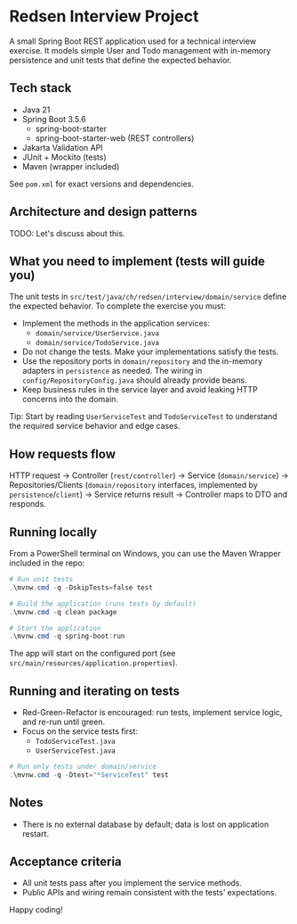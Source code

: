 # Redsen Interview Project

A small Spring Boot REST application used for a technical interview exercise. It models simple User and Todo management with in-memory persistence and unit tests that define the expected behavior.

## Tech stack

- Java 21
- Spring Boot 3.5.6
  - spring-boot-starter
  - spring-boot-starter-web (REST controllers)
- Jakarta Validation API
- JUnit + Mockito (tests)
- Maven (wrapper included)

See `pom.xml` for exact versions and dependencies.

## Architecture and design patterns
TODO: Let's discuss about this.

## What you need to implement (tests will guide you)

The unit tests in `src/test/java/ch/redsen/interview/domain/service` define the expected behavior. To complete the exercise you must:

- Implement the methods in the application services:
  - `domain/service/UserService.java`
  - `domain/service/TodoService.java`
- Do not change the tests. Make your implementations satisfy the tests.
- Use the repository ports in `domain/repository` and the in-memory adapters in `persistence` as needed. The wiring in `config/RepositoryConfig.java` should already provide beans.
- Keep business rules in the service layer and avoid leaking HTTP concerns into the domain.

Tip: Start by reading `UserServiceTest` and `TodoServiceTest` to understand the required service behavior and edge cases.

## How requests flow

HTTP request -> Controller (`rest/controller`) -> Service (`domain/service`) -> Repositories/Clients (`domain/repository` interfaces, implemented by `persistence`/`client`) -> Service returns result -> Controller maps to DTO and responds.

## Running locally

From a PowerShell terminal on Windows, you can use the Maven Wrapper included in the repo:

```powershell
# Run unit tests
.\mvnw.cmd -q -DskipTests=false test

# Build the application (runs tests by default)
.\mvnw.cmd -q clean package

# Start the application
.\mvnw.cmd -q spring-boot:run
```

The app will start on the configured port (see `src/main/resources/application.properties`).

## Running and iterating on tests

- Red-Green-Refactor is encouraged: run tests, implement service logic, and re-run until green.
- Focus on the service tests first:
  - `TodoServiceTest.java`
  - `UserServiceTest.java`

```powershell
# Run only tests under domain/service
.\mvnw.cmd -q -Dtest="*ServiceTest" test
```

## Notes

- There is no external database by default; data is lost on application restart.

## Acceptance criteria

- All unit tests pass after you implement the service methods.
- Public APIs and wiring remain consistent with the tests’ expectations.

Happy coding!
